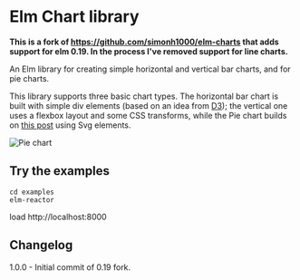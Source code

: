 # Elm Chart library

**This is a fork of https://github.com/simonh1000/elm-charts that adds support
for elm 0.19. In the process I've removed support for line charts.**


An Elm library for creating simple horizontal and vertical bar charts, and for
pie charts.

This library supports three basic chart types. The horizontal bar chart is built
with simple div elements (based on an idea from [D3](https://d3js.org)); the
vertical one uses a flexbox layout and some CSS transforms, while the Pie chart
builds on [this
post](http://www.smashingmagazine.com/2015/07/designing-simple-pie-charts-with-css/)
using Svg elements.

![Pie chart](https://github.com/simonh1000/elm-charts/blob/master/pie.png?raw=true)

## Try the examples

```
cd examples
elm-reactor
```

load http://localhost:8000

## Changelog

1.0.0 - Initial commit of 0.19 fork.
